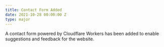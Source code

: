 ```yaml
---
title: Contact Form Added
date: 2021-10-28 00:00:00 Z
type: major
---
```


A contact form powered by Cloudflare Workers has been added to enable suggestions and feedback for the website.

